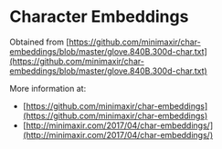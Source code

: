 # Character Embeddings
Obtained from [https://github.com/minimaxir/char-embeddings/blob/master/glove.840B.300d-char.txt](https://github.com/minimaxir/char-embeddings/blob/master/glove.840B.300d-char.txt)

More information at:
* [https://github.com/minimaxir/char-embeddings](https://github.com/minimaxir/char-embeddings)
* [http://minimaxir.com/2017/04/char-embeddings/](http://minimaxir.com/2017/04/char-embeddings/)
